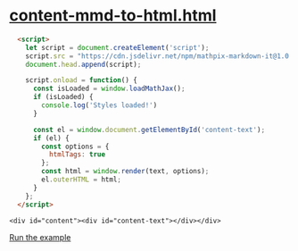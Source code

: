 # [content-mmd-to-html.html](https://github.com/Mathpix/mathpix-markdown-it/tree/master/examples/html/content-mmd-to-html.html)


``` html
  <script>
    let script = document.createElement('script');
    script.src = "https://cdn.jsdelivr.net/npm/mathpix-markdown-it@1.0.40/es5/bundle.js";
    document.head.append(script);

    script.onload = function() {
      const isLoaded = window.loadMathJax();
      if (isLoaded) {
        console.log('Styles loaded!')
      }

      const el = window.document.getElementById('content-text');
      if (el) {
        const options = {
          htmlTags: true
        };
        const html = window.render(text, options);
        el.outerHTML = html;
      }
    };
  </script>
```


```
<div id="content"><div id="content-text"></div></div>
```

[Run the example](https://htmlpreview.github.io/?https://github.com/Mathpix/mathpix-markdown-it/blob/master/examples/html/content-mmd-to-html.html)
